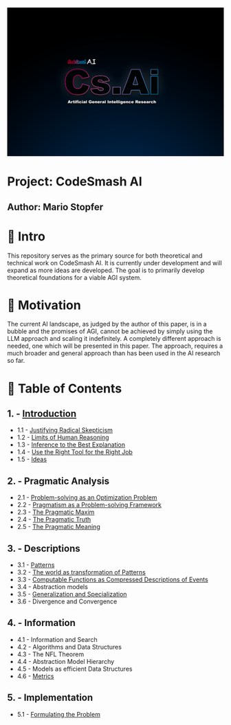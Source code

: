 
![](https://github.com/immmersive/codesmash-ai/blob/main/CsAi.png)

# Project: CodeSmash AI

## Author: Mario Stopfer

# 🔘 Intro

This repository serves as the primary source for both theoretical and technical work on CodeSmash AI. It is currently under development and will expand as more ideas are developed. The goal is to primarily develop theoretical foundations for a viable AGI system.

# 🔘 Motivation

The current AI landscape, as judged by the author of this paper, is in a bubble and the promises of AGI, cannot be achieved by simply using the LLM approach and scaling it indefinitely. A completely different approach is needed, one which will be presented in this paper. The approach, requires a much broader and general approach than has been used in the AI research so far.
 
# 🔘 Table of Contents
 
## 1. - [Introduction](/introduction.md)
- 1.1 - [Justifying Radical Skepticism](/radical-skepticism.md)
- 1.2 - [Limits of Human Reasoning](/human-reasoning.md)
- 1.3 - [Inference to the Best Explanation](/best-explanation.md)
- 1.4 - [Use the Right Tool for the Right Job](/right-tool-right-job.md)
- 1.5 - [Ideas](/ideas.md)

## 2. - Pragmatic Analysis
- 2.1 - [Problem-solving as an Optimization Problem](/optimization.md)
- 2.2 - [Pragmatism as a Problem-solving Framework](/pragmatism.md)
- 2.3 - [The Pragmatic Maxim](/pragmatic-maxim.md)
- 2.4 - [The Pragmatic Truth](/pragmatic-truth.md)
- 2.5 - [The Pragmatic Meaning](/pragmatic-meaning.md)

## 3. - Descriptions
- 3.1 - [Patterns](/patterns.md)
- 3.2 - [The world as transformation of Patterns](/transformation-patterns.md)
- 3.3 - [Computable Functions as Compressed Descriptions of Events](/computable-functions.md)
- 3.4 - Abstraction models
- 3.5 - [Generalization and Specialization](/generalization-specialization.md)
- 3.6 - Divergence and Convergence

## 4. - Information
- 4.1 - Information and Search
- 4.2 - Algorithms and Data Structures
- 4.3 - The NFL Theorem
- 4.4 - Abstraction Model Hierarchy
- 4.5 - Models as efficient Data Structures
- 4.6 - [Metrics](/metrics.md)

## 5. - Implementation
- 5.1 - [Formulating the Problem](/formulating-problem.md)


